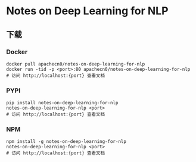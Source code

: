 # Notes on Deep Learning for NLP

## 下载

### Docker

```
docker pull apachecn0/notes-on-deep-learning-for-nlp
docker run -tid -p <port>:80 apachecn0/notes-on-deep-learning-for-nlp
# 访问 http://localhost:{port} 查看文档
```

### PYPI

```
pip install notes-on-deep-learning-for-nlp
notes-on-deep-learning-for-nlp <port>
# 访问 http://localhost:{port} 查看文档
```

### NPM

```
npm install -g notes-on-deep-learning-for-nlp
notes-on-deep-learning-for-nlp <port>
# 访问 http://localhost:{port} 查看文档
```